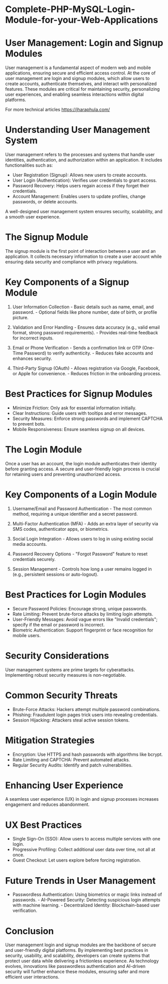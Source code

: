# Complete-PHP-MySQL-Login-Module-for-your-Web-Applications

# User Management: Login and Signup Modules

User management is a fundamental aspect of modern web and mobile applications, ensuring secure and efficient access control. At the core of user management are login and signup modules, which allow users to create accounts, authenticate themselves, and interact with personalized features. These modules are critical for maintaining security, personalizing user experiences, and enabling seamless interactions within digital platforms.

For more technical articles https://jharaphula.com/

# Understanding User Management System

User management refers to the processes and systems that handle user identities, authentication, and authorization within an application. It includes functionalities such as:

- User Registration (Signup): Allows new users to create accounts.
- User Login (Authentication): Verifies user credentials to grant access.
- Password Recovery: Helps users regain access if they forget their credentials.
- Account Management: Enables users to update profiles, change passwords, or delete accounts.

A well-designed user management system ensures security, scalability, and a smooth user experience.

# The Signup Module

The signup module is the first point of interaction between a user and an application. It collects necessary information to create a user account while ensuring data security and compliance with privacy regulations.

# Key Components of a Signup Module

1. User Information Collection - Basic details such as name, email, and password. - Optional fields like phone number, date of birth, or profile picture.

2. Validation and Error Handling - Ensures data accuracy (e.g., valid email format, strong password requirements). - Provides real-time feedback for incorrect inputs.

3. Email or Phone Verification - Sends a confirmation link or OTP (One-Time Password) to verify authenticity. - Reduces fake accounts and enhances security.

4. Third-Party Signup (OAuth) - Allows registration via Google, Facebook, or Apple for convenience. - Reduces friction in the onboarding process.

# Best Practices for Signup Modules

- Minimize Friction: Only ask for essential information initially.
- Clear Instructions: Guide users with tooltips and error messages.
- Security Measures: Enforce strong passwords and implement CAPTCHA to prevent bots.
- Mobile Responsiveness: Ensure seamless signup on all devices.

# The Login Module

Once a user has an account, the login module authenticates their identity before granting access. A secure and user-friendly login process is crucial for retaining users and preventing unauthorized access.

# Key Components of a Login Module

1. Username/Email and Password Authentication - The most common method, requiring a unique identifier and a secret password.

2. Multi-Factor Authentication (MFA) - Adds an extra layer of security via SMS codes, authenticator apps, or biometrics.

3. Social Login Integration - Allows users to log in using existing social media accounts.

4. Password Recovery Options - "Forgot Password" feature to reset credentials securely.

5. Session Management - Controls how long a user remains logged in (e.g., persistent sessions or auto-logout).

# Best Practices for Login Modules

- Secure Password Policies: Encourage strong, unique passwords.
- Rate Limiting: Prevent brute-force attacks by limiting login attempts.
- User-Friendly Messages: Avoid vague errors like "Invalid credentials"; specify if the email or password is incorrect.
- Biometric Authentication: Support fingerprint or face recognition for mobile users.

# Security Considerations

User management systems are prime targets for cyberattacks. Implementing robust security measures is non-negotiable.

# Common Security Threats

- Brute-Force Attacks: Hackers attempt multiple password combinations.
- Phishing: Fraudulent login pages trick users into revealing credentials.
- Session Hijacking: Attackers steal active session tokens.

# Mitigation Strategies

- Encryption: Use HTTPS and hash passwords with algorithms like bcrypt.
- Rate Limiting and CAPTCHA: Prevent automated attacks.
- Regular Security Audits: Identify and patch vulnerabilities.

# Enhancing User Experience

A seamless user experience (UX) in login and signup processes increases engagement and reduces abandonment.

# UX Best Practices

- Single Sign-On (SSO): Allow users to access multiple services with one login.
- Progressive Profiling: Collect additional user data over time, not all at once.
- Guest Checkout: Let users explore before forcing registration.

# Future Trends in User Management

- Passwordless Authentication: Using biometrics or magic links instead of passwords. - AI-Powered Security: Detecting suspicious login attempts with machine learning. - Decentralized Identity: Blockchain-based user verification.

# Conclusion

User management login and signup modules are the backbone of secure and user-friendly digital platforms. By implementing best practices in security, usability, and scalability, developers can create systems that protect user data while delivering a frictionless experience. As technology evolves, innovations like passwordless authentication and AI-driven security will further enhance these modules, ensuring safer and more efficient user interactions.
